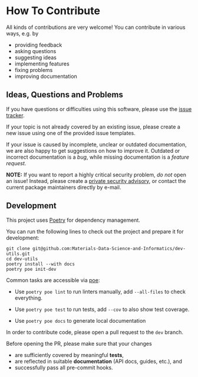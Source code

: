 # How To Contribute

All kinds of contributions are very welcome!
You can contribute in various ways, e.g. by
* providing feedback
* asking questions
* suggesting ideas
* implementing features
* fixing problems
* improving documentation

## Ideas, Questions and Problems

If you have questions or difficulties using this software,
please use the [issue tracker](https://github.com/Materials-Data-Science-and-Informatics/dev-utils/issues).

If your topic is not already covered by an existing issue,
please create a new issue using one of the provided issue templates.

If your issue is caused by incomplete, unclear or outdated documentation,
we are also happy to get suggestions on how to improve it.
Outdated or incorrect documentation is a *bug*,
while missing documentation is a *feature request*.

**NOTE:** If you want to report a highly critical security problem, *do not* open an issue!
Instead, please create a [private security advisory](https://docs.github.com/en/code-security/security-advisories/guidance-on-reporting-and-writing/privately-reporting-a-security-vulnerability),
or contact the current package maintainers directly by e-mail.

## Development

This project uses [Poetry](https://python-poetry.org/) for dependency management.

You can run the following lines to check out the project and prepare it for development:

```
git clone git@github.com:Materials-Data-Science-and-Informatics/dev-utils.git
cd dev-utils
poetry install --with docs
poetry poe init-dev
```

Common tasks are accessible via [poe](https://github.com/nat-n/poethepoet):

* Use `poetry poe lint` to run linters manually, add `--all-files` to check everything.

* Use `poetry poe test` to run tests, add `--cov` to also show test coverage.

* Use `poetry poe docs` to generate local documentation

In order to contribute code, please open a pull request to the `dev` branch.

Before opening the PR, please make sure that your changes
* are sufficiently covered by meaningful **tests**,
* are reflected in suitable **documentation** (API docs, guides, etc.), and
* successfully pass all pre-commit hooks.
